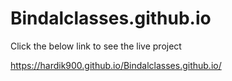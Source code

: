 # Bindalclasses.github.io
Click the below link to see the live project

https://hardik900.github.io/Bindalclasses.github.io/
